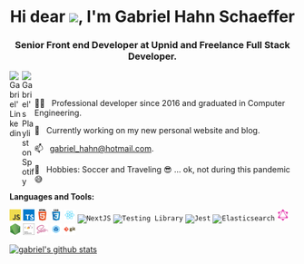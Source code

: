 <h1 align="center">Hi dear <img src="https://raw.githubusercontent.com/kaueMarques/kaueMarques/master/hi.gif" width="30px">, I'm Gabriel Hahn Schaeffer</h1>
<h3 align="center">Senior Front end Developer at Upnid and Freelance Full Stack Developer.</h3>

<a href="https://www.linkedin.com/in/gabriel-hahn-schaeffer">
  <img align="left" alt="Gabriel' Linkedin" width="22px" src="https://raw.githubusercontent.com/peterthehan/peterthehan/master/assets/linkedin.svg" />
</a>
<a href="https://open.spotify.com/playlist/3yz5jIO6WBH5RTEStaSs8x?si=4e9fb8b7c5f74a59">
  <img align="left" alt="Gabriel's Playlist on Spotify" width="22px" src="https://raw.githubusercontent.com/peterthehan/peterthehan/master/assets/spotify.svg" />
</a>
<br /><br />

👨‍💻 &nbsp; Professional developer since 2016 and graduated in Computer Engineering.

🔭 &nbsp; Currently working on my new personal website and blog.

📫 &nbsp; gabriel_hahn@hotmail.com.

🌱 &nbsp; Hobbies: Soccer and Traveling 😎 ... ok, not during this pandemic 😅

**Languages and Tools:**  

<code><img height="20" alt="JavaScript" title="JavaScript" src="https://raw.githubusercontent.com/github/explore/80688e429a7d4ef2fca1e82350fe8e3517d3494d/topics/javascript/javascript.png"></code>
<code><img height="20" alt="TypeScript" title="TypeScript" src="https://raw.githubusercontent.com/github/explore/80688e429a7d4ef2fca1e82350fe8e3517d3494d/topics/typescript/typescript.png"></code>
<code><img height="20" alt="HTML" title="HTML" src="https://raw.githubusercontent.com/github/explore/80688e429a7d4ef2fca1e82350fe8e3517d3494d/topics/html/html.png"></code>
<code><img height="20" alt="CSS" title="CSS" src="https://raw.githubusercontent.com/github/explore/80688e429a7d4ef2fca1e82350fe8e3517d3494d/topics/css/css.png"></code>
<code><img height="20" alt="React" title="React" src="https://raw.githubusercontent.com/github/explore/80688e429a7d4ef2fca1e82350fe8e3517d3494d/topics/react/react.png"></code>
<code><img height="20" alt="NextJS" title="NextJS" src="https://cdn.svgporn.com/logos/nextjs.svg"></code>
<code><img height="20" alt="Testing Library" title="Testing Library" src="https://testing-library.com/img/octopus-32x32.png"></code>
<code><img height="20" alt="Jest" title="Jest" src="https://cdn.svgporn.com/logos/jest.svg"></code>
<code><img height="20" alt="Elasticsearch" title="Elasticsearch" src="https://cdn.svgporn.com/logos/elasticsearch.svg"></code>
<code><img height="20" alt="GraphQL" title="GraphQL" src="https://raw.githubusercontent.com/github/explore/5c058a388828bb5fde0bcafd4bc867b5bb3f26f3/topics/graphql/graphql.png"></code>
<code><img height="20" alt="NodeJS" title="NodeJS" src="https://raw.githubusercontent.com/github/explore/80688e429a7d4ef2fca1e82350fe8e3517d3494d/topics/nodejs/nodejs.png"></code>
<code><img height="20" alt="Styled Components" title="Styled Components" src="https://raw.githubusercontent.com/github/explore/80688e429a7d4ef2fca1e82350fe8e3517d3494d/topics/styled-components/styled-components.png"></code>
<code><img height="20" alt="SASS" title="SASS" src="https://raw.githubusercontent.com/github/explore/80688e429a7d4ef2fca1e82350fe8e3517d3494d/topics/sass/sass.png"></code>
<code><img height="20" alt="Webpack" title="Webpack" src="https://raw.githubusercontent.com/github/explore/80688e429a7d4ef2fca1e82350fe8e3517d3494d/topics/webpack/webpack.png"></code>
<code><img height="20" alt="GIT" title="GIT" src="https://raw.githubusercontent.com/github/explore/80688e429a7d4ef2fca1e82350fe8e3517d3494d/topics/git/git.png"></code>

[![gabriel's github stats](https://github-readme-stats.vercel.app/api?username=gabriel-hahn&count_private=true&theme=dark&show_icons=true&hide=contribs,issues,prs)](https://github.com/gabriel-hahn)
